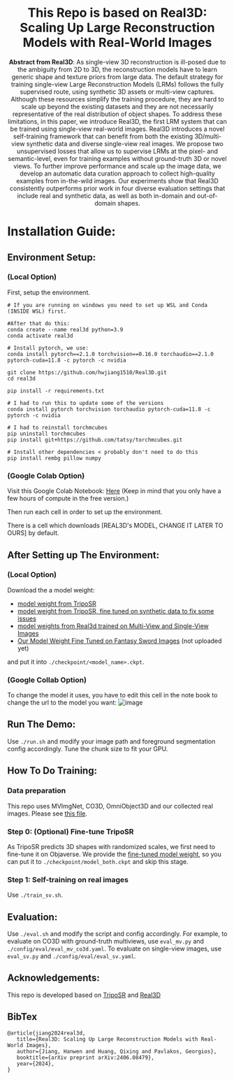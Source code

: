 <div align="center">
    
# This Repo is based on Real3D: Scaling Up Large Reconstruction Models with Real-World Images

**Abstract from Real3D**: As single-view 3D reconstruction is ill-posed due to the ambiguity from 2D to 3D, the reconstruction models have to learn generic shape and texture priors from large data. The default strategy for training single-view Large Reconstruction Models (LRMs) follows the fully supervised route, using synthetic 3D assets or multi-view captures. Although these resources simplify the training procedure, they are hard to scale up beyond the existing datasets and they are not necessarily representative of the real distribution of object shapes. To address these limitations, in this paper, we introduce Real3D, the first LRM system that can be trained using single-view real-world images. Real3D introduces a novel self-training framework that can benefit from both the existing 3D/multi-view synthetic data and diverse single-view real images. We propose two unsupervised losses that allow us to supervise LRMs at the pixel- and semantic-level, even for training examples without ground-truth 3D or novel views. To further improve performance and scale up the image data, we develop an automatic data curation approach to collect high-quality examples from in-the-wild images. Our experiments show that Real3D consistently outperforms prior work in four diverse evaluation settings that include real and synthetic data, as well as both in-domain and out-of-domain shapes.

</div>

# Installation Guide:
## Environment Setup:
### (Local Option)

First, setup the environment.
```
# If you are running on windows you need to set up WSL and Conda (INSIDE WSL) first.

#After that do this:
conda create --name real3d python=3.9
conda activate real3d

# Install pytorch, we use:
conda install pytorch==2.1.0 torchvision==0.16.0 torchaudio==2.1.0 pytorch-cuda=11.8 -c pytorch -c nvidia

git clone https://github.com/hwjiang1510/Real3D.git
cd real3d

pip install -r requirements.txt

# I had to run this to update some of the versions 
conda install pytorch torchvision torchaudio pytorch-cuda=11.8 -c pytorch -c nvidia

# I had to reinstall torchmcubes
pip uninstall torchmcubes
pip install git+https://github.com/tatsy/torchmcubes.git

# Install other dependencies < probably don't need to do this
pip install rembg pillow numpy
```

### (Google Colab Option)
Visit this Google Colab Notebook: [Here](https://colab.research.google.com/drive/1sFt2UtVDTU171ZtouI5CUZ4gyRcVkvuV?usp=sharing) (Keep in mind that you only have a few hours of compute in the free version.)

Then run each cell in order to set up the environment.

There is a cell which downloads [REAL3D's MODEL, CHANGE IT LATER TO OURS] by default.


## After Setting up The Environment:
### (Local Option)
Download the a model weight:
- [model weight from TripoSR](https://huggingface.co/stabilityai/TripoSR/resolve/main/model.ckpt?download=true)
- [model weight from TripoSR, fine tuned on synthetic data to fix some issues](https://huggingface.co/hwjiang/Real3D/resolve/main/model_both.ckpt?download=true)
- [model weights from Real3d trained on Multi-View and Single-View Images](https://huggingface.co/hwjiang/Real3D/resolve/main/model_both_trained_v1.ckpt?download=true)
- [Our Model Weight Fine Tuned on Fantasy Sword Images](https://huggingface.co/hwjiang/Real3D/resolve/main/model_both_trained_v1.ckpt?download=true) (not uploaded yet)

and put it into `./checkpoint/<model_name>.ckpt`.

### (Google Collab Option)
To change the model it uses, you have to edit this cell in the note book to change the url to the model you want:
![image](https://github.com/user-attachments/assets/11f2a66c-e76e-431e-bb7d-8ed2f42cfaad)

## Run The Demo:
Use `./run.sh` and modify your image path and foreground segmentation config accordingly. Tune the chunk size to fit your GPU.


## How To Do Training:
### Data preparation
This repo uses MVImgNet, CO3D, OmniObject3D and our collected real images. Please see [this file](./assets/data_preparation.md).

### Step 0: (Optional) Fine-tune TripoSR
As TripoSR predicts 3D shapes with randomized scales, we first need to fine-tune it on Objaverse. We provide the [fine-tuned model weight](https://huggingface.co/hwjiang/Real3D/resolve/main/model_both.ckpt?download=true), so you can put it to `./checkpoint/model_both.ckpt` and skip this stage.

### Step 1: Self-training on real images
Use `./train_sv.sh`.


## Evaluation:
Use `./eval.sh` and modify the script and config accordingly.
For example, to evaluate on CO3D with ground-truth multiviews, use `eval_mv.py` and `./config/eval/eval_mv_co3d.yaml`. To evaluate on single-view images, use `eval_sv.py` and `./config/eval/eval_sv.yaml`.


## Acknowledgements:
This repo is developed based on [TripoSR](https://github.com/VAST-AI-Research/TripoSR/) and [Real3D](https://github.com/hwjiang1510/Real3D/tree/main?tab=readme-ov-file)


## BibTex
```
@article{jiang2024real3d,
   title={Real3D: Scaling Up Large Reconstruction Models with Real-World Images},
   author={Jiang, Hanwen and Huang, Qixing and Pavlakos, Georgios},
   booktitle={arXiv preprint arXiv:2406.08479},
   year={2024},
}
```
